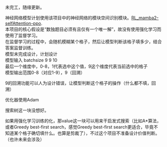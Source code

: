 未完工，随缘更新。  

神经网络模型计划使用该项目中的神经网络的模块空间识别模块。[RL_mamba2-selfAttention-ppo](https://github.com/xxxxx23124/RL_mamba2-selfAttention-ppo.git).  
本项目的核心假设是“数独题目必须有且仅有一个唯一解”，故没有使用强化学习而使用了监督学习。  
在监督学习的过程中，会随机模糊某个格子，然后让模型判断该格子填多少，结合答案监督训练。  
模型未完成设计，计划设计  
模型输入 batchsize 9 9 10   
最后一个维度中，0-8，1代表选中这个值，9这个维度代表当前选中的格子  
模型输出范围0-8（对应1-9），9（回溯）  

9的回溯功能可以人为设计错误，让模型判断这个格子的操作（什么都不填，回溯）  

优化器使用Adam  

搜索树这一块没想好。  

如果用强化学习训练的化，那value这一块可以用来干启发式搜索（比如A*算法，或者Greedy best-first search，感觉Greedy best-first search更适合，毕竟不知道某个格子确切填什么。也算是剪裁了），不过这个项目不准备设计价值判断。（也许未来会涉及）  